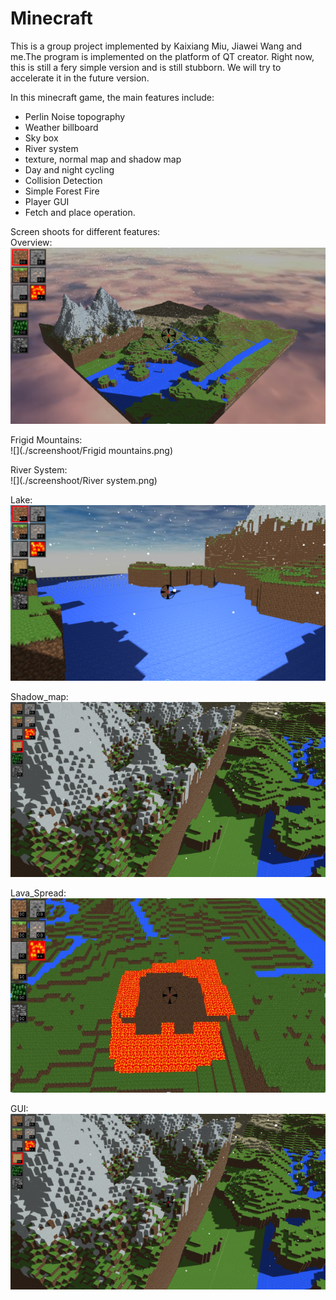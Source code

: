 # Minecraft
This is a group project implemented by Kaixiang Miu, Jiawei Wang and me.The program is implemented on the platform of QT creator. Right now, this is still a fery simple version and is still stubborn. We will try to accelerate it in the future version.      
       
In this minecraft game, the main features include:     
* Perlin Noise topography    
* Weather billboard    
* Sky box    
* River system    
* texture, normal map and shadow map    
* Day and night cycling    
* Collision Detection    
* Simple Forest Fire    
* Player GUI   
* Fetch and place operation.    
     
Screen shoots for different features:     
Overview:       
![](./screenshoot/Overview.png)     
       
Frigid Mountains:     
![](./screenshoot/Frigid mountains.png)     
        
River System:        
![](./screenshoot/River system.png)       
       
Lake:      
![](./screenshoot/Lake.png)   
        
Shadow_map:     
![](./screenshoot/shadow_map.png)      
        
Lava_Spread:      
![](./screenshoot/Lava_Spread.png)   
         
GUI:      
![](./screenshoot/shadow_map.png)       


       